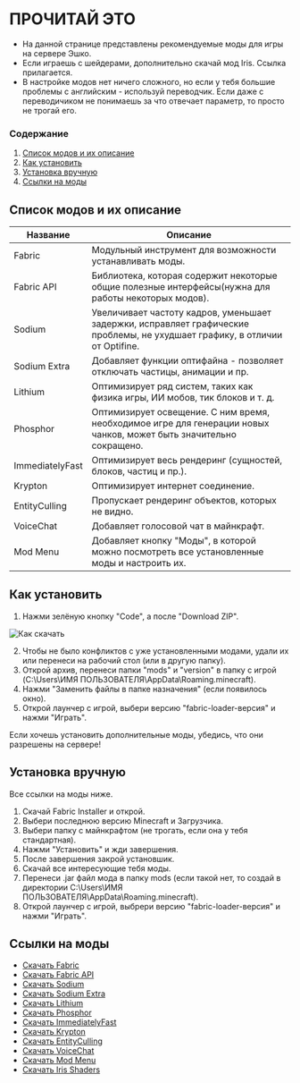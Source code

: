 # ПРОЧИТАЙ ЭТО

* На данной странице представлены рекомендуемые моды для игры на сервере Эшко.
* Если играешь с шейдерами, дополнительно скачай мод Iris. Ссылка прилагается.
* В настройке модов нет ничего сложного, но если у тебя большие проблемы с английским - используй переводчик. Если даже с переводичиком не понимаешь за что отвечает параметр, то просто не трогай его.

### Содержание
1. [Список модов и их описание](#список_модов)
2. [Как установить](#установка)
3. [Установка вручную](#ручная_установка)
4. [Ссылки на моды](#ссылки)




## Список модов и их описание <a name="список_модов"></a>

Название  | Описание
----------------|----------------------
Fabric       | Модульный инструмент для возможности устанавливать моды.
Fabric API       | Библиотека, которая содержит некоторые общие полезные интерфейсы(нужна для работы некоторых модов).
Sodium       | Увеличивает частоту кадров, уменьшает задержки, исправляет графические проблемы, не ухудшает графику, в отличии от Optifine.
Sodium Extra       | Добавляет функции оптифайна - позволяет отключать частицы, анимации и пр.
Lithium   | Оптимизирует ряд систем, таких как физика игры, ИИ мобов, тик блоков и т. д.
Phosphor       | Оптимизирует освещение. С ним время, необходимое игре для генерации новых чанков, может быть значительно сокращено.
ImmediatelyFast       | Оптимизирует весь рендеринг (сущностей, блоков, частиц и пр.).
Krypton       | Оптимизирует интернет соединение.
EntityCulling       | Пропускает рендеринг объектов, которых не видно.
VoiceChat       | Добавляет голосовой чат в майнкрафт.
Mod Menu       | Добавляет кнопку "Моды", в которой можно посмотреть все установленные моды и настроить их.


## Как установить <a name="установка"></a>
1. Нажми зелёную кнопку "Code", а после "Download ZIP".

![Как скачать](https://i.postimg.cc/h47mBjhL/10-04-23-16-32-13.png "Скачать")

2. Чтобы не было конфликтов с уже установленными модами, удали их или перенеси на рабочий стол (или в другую папку).
3. Открой архив, перенеси папки "mods" и "version" в папку с игрой (C:\Users\ИМЯ ПОЛЬЗОВАТЕЛЯ\AppData\Roaming\.minecraft).
4. Нажми "Заменить файлы в папке назначения" (если появилось окно).
5. Открой лаунчер с игрой, выбери версию "fabric-loader-версия" и нажми "Играть".

Если хочешь установить дополнительные моды, убедись, что они разрешены на сервере!

## Установка вручную <a name="ручная_установка"></a>
Все ссылки на моды ниже.

1. Скачай Fabric Installer и открой.
2. Выбери последнюю версию Minecraft и Загрузчика.
3. Выбери папку с майнкрафтом (не трогать, если она у тебя стандартная).
4. Нажми "Установить" и жди завершения.
5. После завершения закрой установшик.
6. Скачай все интересующие тебя моды.
7. Перенеси .jar файл мода в папку mods (если такой нет, то создай в директории C:\Users\ИМЯ ПОЛЬЗОВАТЕЛЯ\AppData\Roaming\.minecraft).
8. Открой лаунчер с игрой, выбрери версию "fabric-loader-версия" и нажми "Играть".


## Ссылки на моды <a name="ссылки"></a>
* [Скачать Fabric](https://fabricmc.net/use/installer)
* [Скачать Fabric API](https://www.curseforge.com/minecraft/mc-mods/fabric-api/files)
* [Скачать Sodium](https://modrinth.com/mod/sodium)
* [Скачать Sodium Extra](https://www.curseforge.com/minecraft/mc-mods/sodium-extra/files)
* [Скачать Lithium](https://www.curseforge.com/minecraft/mc-mods/lithium/files)
* [Скачать Phosphor](https://www.curseforge.com/minecraft/mc-mods/phosphor/files)
* [Скачать ImmediatelyFast](https://www.curseforge.com/minecraft/mc-mods/immediatelyfast/files)
* [Скачать Krypton](https://www.curseforge.com/minecraft/mc-mods/krypton/files)
* [Скачать EntityCulling](https://www.curseforge.com/minecraft/mc-mods/entityculling/files)
* [Скачать VoiceChat](https://www.curseforge.com/minecraft/mc-mods/simple-voice-chat/files/all?filter-status=1&filter-game-version=2020709689:7499)
* [Скачать Mod Menu](https://modrinth.com/mod/modmenu?fromcf)
* [Скачать Iris Shaders](https://www.curseforge.com/minecraft/mc-mods/irisshaders/files)
